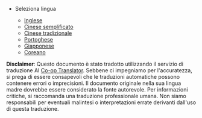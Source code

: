 <!--
CO_OP_TRANSLATOR_METADATA:
{
  "original_hash": "b918f72764505b503a4c2889a438b8d7",
  "translation_date": "2025-05-20T11:21:25+00:00",
  "source_file": "docs/_navbar.md",
  "language_code": "it"
}
-->
* Seleziona lingua

    * [Inglese](../../../../../../..)
    * [Cinese semplificato](../../../../../../../translations/cn)
    * [Cinese tradizionale](../../../../../../../translations/tw)
    * [Portoghese](../../../../../../../translations/pt-br)
    * [Giapponese](../../../../../../../translations/ja-jp)
    * [Coreano](../../../../../../../translations/ko)

**Disclaimer**:
Questo documento è stato tradotto utilizzando il servizio di traduzione AI [Co-op Translator](https://github.com/Azure/co-op-translator). Sebbene ci impegniamo per l'accuratezza, si prega di essere consapevoli che le traduzioni automatiche possono contenere errori o imprecisioni. Il documento originale nella sua lingua madre dovrebbe essere considerato la fonte autorevole. Per informazioni critiche, si raccomanda una traduzione professionale umana. Non siamo responsabili per eventuali malintesi o interpretazioni errate derivanti dall'uso di questa traduzione.